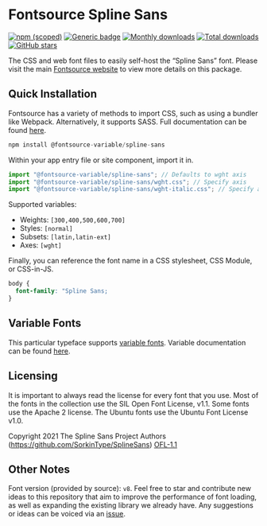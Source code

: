 # Fontsource Spline Sans

[![npm (scoped)](https://img.shields.io/npm/v/@fontsource/spline-sans?color=brightgreen)](https://www.npmjs.com/package/@fontsource/spline-sans) [![Generic badge](https://img.shields.io/badge/fontsource-passing-brightgreen)](https://github.com/fontsource/fontsource) [![Monthly downloads](https://badgen.net/npm/dm/@fontsource/spline-sans)](https://github.com/fontsource/fontsource) [![Total downloads](https://badgen.net/npm/dt/@fontsource/spline-sans)](https://github.com/fontsource/fontsource) [![GitHub stars](https://img.shields.io/github/stars/fontsource/fontsource.svg?style=social&label=Star)](https://github.com/fontsource/fontsource/stargazers)

The CSS and web font files to easily self-host the “Spline Sans” font. Please visit the main [Fontsource website](https://fontsource.org/fonts/spline-sans) to view more details on this package.

## Quick Installation

Fontsource has a variety of methods to import CSS, such as using a bundler like Webpack. Alternatively, it supports SASS. Full documentation can be found [here](https://fontsource.org/docs/getting-started/introduction).

```javascript
npm install @fontsource-variable/spline-sans
```

Within your app entry file or site component, import it in.

```javascript
import "@fontsource-variable/spline-sans"; // Defaults to wght axis
import "@fontsource-variable/spline-sans/wght.css"; // Specify axis
import "@fontsource-variable/spline-sans/wght-italic.css"; // Specify axis and style

```

Supported variables:
- Weights: `[300,400,500,600,700]`
- Styles: `[normal]`
- Subsets: `[latin,latin-ext]`
- Axes: `[wght]`

Finally, you can reference the font name in a CSS stylesheet, CSS Module, or CSS-in-JS.

```css
body {
  font-family: "Spline Sans;
}
```

## Variable Fonts

This particular typeface supports [variable fonts](https://developer.mozilla.org/en-US/docs/Web/CSS/CSS_Fonts/Variable_Fonts_Guide).
Variable documentation can be found [here](https://fontsource.org/docs/getting-started/variable).

## Licensing
It is important to always read the license for every font that you use.
Most of the fonts in the collection use the SIL Open Font License, v1.1. Some fonts use the Apache 2 license. The Ubuntu fonts use the Ubuntu Font License v1.0.

Copyright 2021 The Spline Sans Project Authors (https://github.com/SorkinType/SplineSans)
[OFL-1.1](http://scripts.sil.org/OFL)

## Other Notes
Font version (provided by source): `v8`.
Feel free to star and contribute new ideas to this repository that aim to improve the performance of font loading, as well as expanding the existing library we already have. Any suggestions or ideas can be voiced via an [issue](https://github.com/fontsource/fontsource/issues).